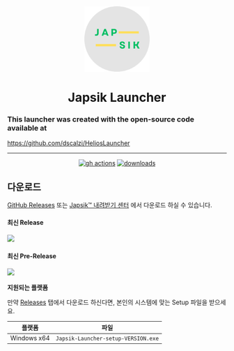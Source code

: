 <p align="center"><img src="./app/assets/images/SealCircle.png" width="150px" height="150px" alt="Japsik"></p>

<h1 align="center">Japsik Launcher</h1>

### This launcher was created with the open-source code available at

https://github.com/dscalzi/HeliosLauncher

---

[<p align="center"><img src="https://img.shields.io/github/actions/workflow/status/Japsik-Server/JapsikLauncher/release-build.yml?branch=dev&style=for-the-badge" alt="gh actions">](https://github.com/Japsik-Server/JapsikLauncher/actions) [<img src="https://img.shields.io/github/downloads/Japsik-Server/JapsikLauncher/total.svg?style=for-the-badge" alt="downloads">](https://github.com/Japsik-Sercer/JapsikLauncher/releases)</p>

## 다운로드

[GitHub Releases](https://github.com/dscalzi/HeliosLauncher/releases) 또는 [Japsik™ 내려받기 센터](https://static.japsik.com) 에서 다운로드 하실 수 있습니다.

#### 최신 Release

[![](https://img.shields.io/github/release/Japsik-Server/JapsikLauncher.svg?style=flat-square)](https://github.com/Japsik-Server/JapsikLauncher/releases/latest)

#### 최신 Pre-Release

[![](https://img.shields.io/github/release/Japsik-Server/JapsikLauncher/all.svg?style=flat-square)](https://github.com/Japsik-Server/JapsikLauncher/releases)

**지원되는 플랫폼**

만약 [Releases](https://github.com/dscalzi/HeliosLauncher/releases) 탭에서 다운로드 하신다면, 본인의 시스템에 맞는 Setup 파일을 받으세요.

| 플랫폼      | 파일                                |
| ----------- | ----------------------------------- |
| Windows x64 | `Japsik-Launcher-setup-VERSION.exe` |